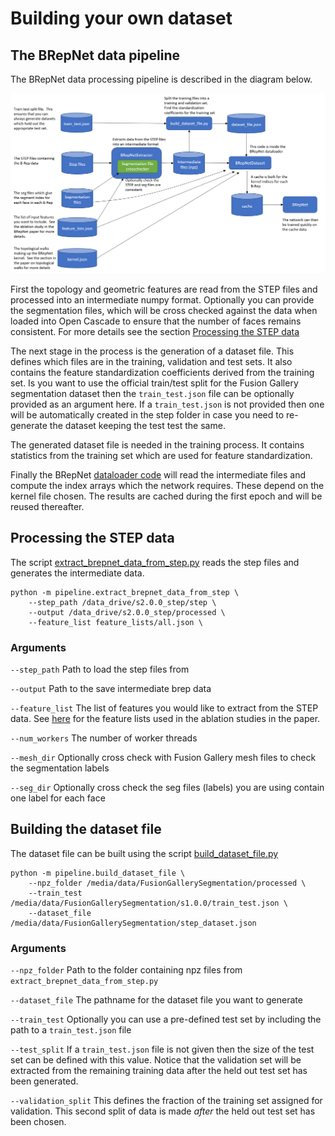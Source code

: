 # Building your own dataset

## The BRepNet data pipeline
The BRepNet data processing pipeline is described in the diagram below.

![BrepNet data pipeline](img/pipeline.png)

First the topology and geometric features are read from the STEP files and processed into an intermediate numpy format.  Optionally you can provide the segmentation files, which will be cross checked against the data when loaded into Open Cascade to ensure that the number of faces remains consistent.   For more details see the section [Processing the STEP data](#Processing-the-STEP-data)

The next stage in the process is the generation of a dataset file.  This defines which files are in the training, validation
and test sets.  It also contains the feature standardization coefficients derived from the training set.  Is you want to use the official train/test split for the Fusion Gallery segmentation dataset then the `train_test.json` file can be optionally provided as an argument here.   If a `train_test.json` is not provided then one will be automatically created in the step folder in case you need to re-generate the dataset keeping the test test the same.   

The generated dataset file is needed in the training process.  It contains statistics from the training set which are used for feature standardization.   

Finally the BRepNet [dataloader code](dataloaders/brepnet_dataset.py) will read the intermediate files and compute the index arrays which the network requires.  These depend on the kernel file chosen.  The results are cached during the first epoch and will be reused thereafter.  


## Processing the STEP data
The script [extract_brepnet_data_from_step.py](pipeline/extract_brepnet_data_from_step.py) reads the step files and generates the intermediate data.

```
python -m pipeline.extract_brepnet_data_from_step \
    --step_path /data_drive/s2.0.0_step/step \
    --output /data_drive/s2.0.0_step/processed \
    --feature_list feature_lists/all.json \
```
### Arguments
`--step_path` Path to load the step files from

`--output` Path to the save intermediate brep data

`--feature_list` The list of features you would like to extract from the STEP data.  See [here](feature_lists) for the feature lists used in the ablation studies in the paper. 

`--num_workers` The number of worker threads

`--mesh_dir` Optionally cross check with Fusion Gallery mesh files to check the segmentation labels

`--seg_dir` Optionally cross check the seg files (labels) you are using contain one label for each face   

## Building the dataset file
The dataset file can be built using the script [build_dataset_file.py](pipeline/build_dataset_file.py)

```
python -m pipeline.build_dataset_file \
    --npz_folder /media/data/FusionGallerySegmentation/processed \
    --train_test /media/data/FusionGallerySegmentation/s1.0.0/train_test.json \
    --dataset_file  /media/data/FusionGallerySegmentation/step_dataset.json
```
### Arguments
`--npz_folder` Path to the folder containing npz files from `extract_brepnet_data_from_step.py`

`--dataset_file` The pathname for the dataset file you want to generate

`--train_test` Optionally you can use a pre-defined test set by including the path to a `train_test.json` file

`--test_split` If a `train_test.json` file is not given then the size of the test set can be defined with this value.  Notice that the validation set will be extracted from the remaining training data after the held out test set has been generated.

`--validation_split` This defines the fraction of the training set assigned for validation.  This second split of data is made *after* the held out test set has been chosen.
